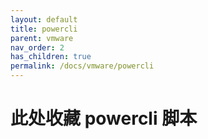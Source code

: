 ```yaml
---
layout: default
title: powercli
parent: vmware
nav_order: 2
has_children: true
permalink: /docs/vmware/powercli
---
```


# 此处收藏 powercli 脚本




